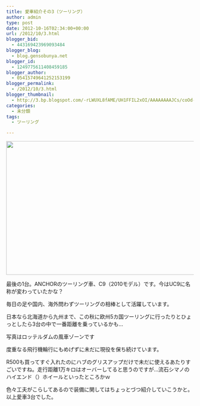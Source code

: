 ```yaml
---
title: 愛車紹介その3（ツーリング）
author: admin
type: post
date: 2012-10-16T02:34:00+00:00
url: /2012/10/3.html
blogger_bid:
  - 443169423969093484
blogger_blog:
  - blog.gensobunya.net
blogger_id:
  - 1249775611408459185
blogger_author:
  - 05415749641252153199
blogger_permalink:
  - /2012/10/3.html
blogger_thumbnail:
  - http://3.bp.blogspot.com/-rLWUXL8fAME/UH1FFIL2xOI/AAAAAAAAJCs/coOd-_WK29M/s640/2012-09-17+15.32.13.JPG
categories:
  - 未分類
tags:
  - ツーリング

---
```

<div class="separator" style="clear: both; text-align: center;">
  <img border="0" height="360" src="https://blog.gensobunya.net/wp-content/uploads/2012/10/2012-09-17-15.32.13.jpg" width="640" />
</div>

最後の1台。ANCHORのツーリング車、C9（2010モデル）です。今はUC9に名称が変わっていたかな？

毎日の足や国内、海外問わずツーリングの相棒として活躍しています。

日本なら北海道から九州まで、この秋に欧州5カ国ツーリングに行ったりとひょっとしたら3台の中で一番距離を乗っているかも…

写真はロッテルダムの風車ゾーンです

度重なる飛行機輪行にもめげずに未だに現役を保ち続けています。

R500も買ってすぐ入れたのにハブのグリスアップだけで未だに使えるあたりすごいですね。走行距離1万キロはオーバーしてると思うのですが…流石シマノのハイエンド（）ホイールといったところかｗ

色々工夫がこらしてあるので装備に関してはちょっとづつ紹介していこうかと。以上愛車3台でした。
